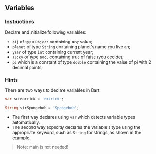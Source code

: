 ## Variables

### Instructions

Declare and initialize following variables:

- `obj` of type `Object` containing any value;
- `planet` of type `String` containing planet's name you live on;
- `year` of type `int` containing current year;
- `lucky` of type `bool` containing true of false (you decide);
- `pi` which is a constant of type `double` containing the value of pi with 2 decimal points;

### Hints

There are two ways to declare variables in Dart:

```dart
var strPatrick = 'Patrick';
```

```dart
String strSpongebob = 'Spongebob';
```

- The first way declares using `var` which detects variable types automatically.
- The second way explicitly declares the variable's type using the appropriate keyword, such as `String` for strings, as shown in the example.

> Note: main is not needed!
